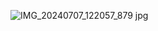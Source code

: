 ![IMG_20240707_122057_879 jpg](https://github.com/CHRONOS-TON/CHRNS/assets/158161112/63d11f26-aee1-4610-bfc8-a9497f41be25)
